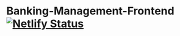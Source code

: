 # Banking-Management-Frontend[![Netlify Status](https://api.netlify.com/api/v1/badges/f90ca6bf-9b02-4757-a583-4da52048c7cd/deploy-status)](https://app.netlify.com/sites/effulgent-speculoos-8e2ff7/deploys)
